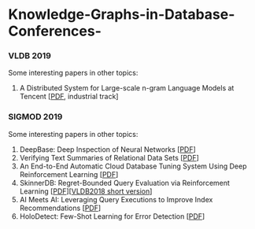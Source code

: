 # Knowledge-Graphs-in-Database-Conferences-

### VLDB 2019
Some interesting papers in other topics:
1. A Distributed System for Large-scale n-gram Language Models at Tencent [[PDF](http://www.vldb.org/pvldb/vol12/p2206-long.pdf), industrial track]

### SIGMOD 2019
Some interesting papers in other topics:
1. DeepBase: Deep Inspection of Neural Networks [[PDF](https://arxiv.org/pdf/1808.04486.pdf)]
2. Verifying Text Summaries of Relational Data Sets [[PDF](https://arxiv.org/pdf/1804.07686.pdf)]
3. An End-to-End Automatic Cloud Database Tuning System Using Deep Reinforcement Learning [[PDF](http://dbgroup.cs.tsinghua.edu.cn/ligl/papers/sigmod19-cdbtune.pdf)]
4. SkinnerDB: Regret-Bounded Query Evaluation via Reinforcement Learning [[PDF](https://arxiv.org/pdf/1901.05152.pdf)][[VLDB2018 short version](http://www.vldb.org/pvldb/vol11/p2074-trummer.pdf)]
5. AI Meets AI: Leveraging Query Executions to Improve Index Recommendations [[PDF](https://www.microsoft.com/en-us/research/uploads/prod/2019/04/regression_sigmod2019_CR.pdf)]
6. HoloDetect: Few-Shot Learning for Error Detection [[PDF](https://arxiv.org/pdf/1904.02285.pdf)]
